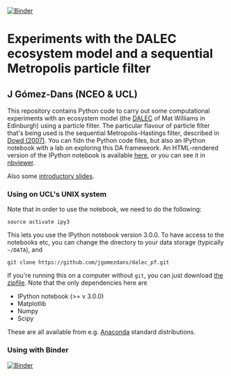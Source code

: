 [![Binder](http://mybinder.org/badge.svg)](https://mybinder.org/v2/gh/jgomezdans/dalec_pf/master)
 
# Experiments with the DALEC ecosystem model and a sequential Metropolis particle filter

## J Gómez-Dans (NCEO & UCL)

This repository contains Python code to carry out some computational experiments with an
ecosystem model (the [DALEC](http://www.geos.ed.ac.uk/homes/mwilliam/DALEC.html) of Mat Williams in Edinburgh) using a particle filter. The particular flavour of particle filter that's being used is the sequential Metropolis-Hastings filter, described in [Dowd (2007)](http://www2.geog.ucl.ac.uk/~mdisney/teaching/teachingNEW/methods/diff/Dowd.Bayesian_DA.JMSys.2007.pdf). You can fidn the Python code files, but also an IPython notebook with a lab on exploring this DA frameweork. An HTML-rendered version of the IPython notebook is available [here](http://jgomezdans.github.io/dalec_pf/DA_practical.html), or you can see it in [nbviewer](http://nbviewer.ipython.org/github/jgomezdans/dalec_pf/blob/master/DA_practical.ipynb).

Also some <a href="http://jgomezdans.github.io/dalec_pf/PF_presentation.slides.html">introductory slides</a>.

### Using on UCL's UNIX system

Note that in order to use the notebook, we need to do the following:
    
    source activate ipy3
    
This lets you use the IPython notebook version 3.0.0. To have access to the notebooks etc, you can change the directory to your data storage (typically ``~/DATA``), and

    git clone https://github.com/jgomezdans/dalec_pf.git
    
If you're running this on a computer without ``git``, you can just download [the zipfile](https://github.com/jgomezdans/dalec_pf/archive/master.zip). Note that the only dependencies here are

* IPython notebook (>= v 3.0.0)
* Matplotlib
* Numpy
* Scipy

These are all available from e.g. [Anaconda](http://continuum.io/downloads) standard distributions.

### Using with Binder

[![Binder](http://mybinder.org/badge.svg)](https://mybinder.org/v2/gh/jgomezdans/dalec_pf/master)

